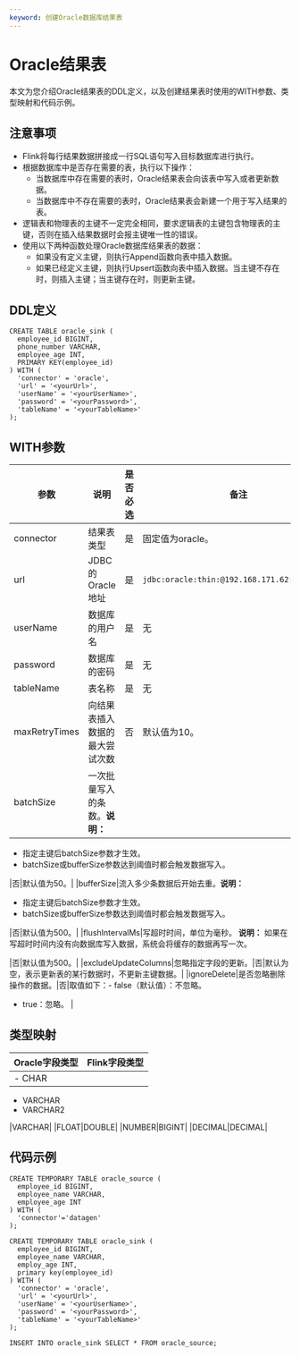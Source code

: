 ```yaml
---
keyword: 创建Oracle数据库结果表
---
```


# Oracle结果表

本文为您介绍Oracle结果表的DDL定义，以及创建结果表时使用的WITH参数、类型映射和代码示例。

## 注意事项

-   Flink将每行结果数据拼接成一行SQL语句写入目标数据库进行执行。
-   根据数据库中是否存在需要的表，执行以下操作：
    -   当数据库中存在需要的表时，Oracle结果表会向该表中写入或者更新数据。
    -   当数据库中不存在需要的表时，Oracle结果表会新建一个用于写入结果的表。
-   逻辑表和物理表的主键不一定完全相同，要求逻辑表的主键包含物理表的主键，否则在插入结果数据时会报主键唯一性的错误。
-   使用以下两种函数处理Oracle数据库结果表的数据：
    -   如果没有定义主键，则执行Append函数向表中插入数据。
    -   如果已经定义主键，则执行Upsert函数向表中插入数据。当主键不存在时，则插入主键；当主键存在时，则更新主键。

## DDL定义

```
CREATE TABLE oracle_sink (
  employee_id BIGINT,
  phone_number VARCHAR,
  employee_age INT,
  PRIMARY KEY(employee_id)
) WITH (
  'connector' = 'oracle',
  'url' = '<yourUrl>',
  'userName' = '<yourUserName>',
  'password' = '<yourPassword>',
  'tableName' = '<yourTableName>'
);
```

## WITH参数

|参数|说明|是否必选|备注|
|--|--|----|--|
|connector|结果表类型|是|固定值为oracle。|
|url|JDBC的Oracle地址|是|`jdbc:oracle:thin:@192.168.171.62:1521:sit0`|
|userName|数据库的用户名|是|无|
|password|数据库的密码|是|无|
|tableName|表名称|是|无|
|maxRetryTimes|向结果表插入数据的最大尝试次数|否|默认值为10。|
|batchSize|一次批量写入的条数。**说明：**

-   指定主键后batchSize参数才生效。
-   batchSize或bufferSize参数达到阈值时都会触发数据写入。

|否|默认值为50。|
|bufferSize|流入多少条数据后开始去重。**说明：**

-   指定主键后batchSize参数才生效。
-   batchSize或bufferSize参数达到阈值时都会触发数据写入。

|否|默认值为500。|
|flushIntervalMs|写超时时间，单位为毫秒。 **说明：** 如果在写超时时间内没有向数据库写入数据，系统会将缓存的数据再写一次。

|否|默认值为500。|
|excludeUpdateColumns|忽略指定字段的更新。|否|默认为空，表示更新表的某行数据时，不更新主键数据。|
|ignoreDelete|是否忽略删除操作的数据。|否|取值如下：-   false（默认值）：不忽略。
-   true：忽略。 |

## 类型映射

|Oracle字段类型|Flink字段类型|
|----------|---------|
|-   CHAR
-   VARCHAR
-   VARCHAR2

|VARCHAR|
|FLOAT|DOUBLE|
|NUMBER|BIGINT|
|DECIMAL|DECIMAL|

## 代码示例

```
CREATE TEMPORARY TABLE oracle_source (
  employee_id BIGINT,
  employee_name VARCHAR,
  employee_age INT
) WITH (
  'connector'='datagen'
);

CREATE TEMPORARY TABLE oracle_sink (
  employee_id BIGINT,
  employee_name VARCHAR,
  employ_age INT,
  primary key(employee_id)
) WITH (
  'connector' = 'oracle',
  'url' = '<yourUrl>',
  'userName' = '<yourUserName>',
  'password' = '<yourPassword>',
  'tableName' = '<yourTableName>'
);

INSERT INTO oracle_sink SELECT * FROM oracle_source;
```

